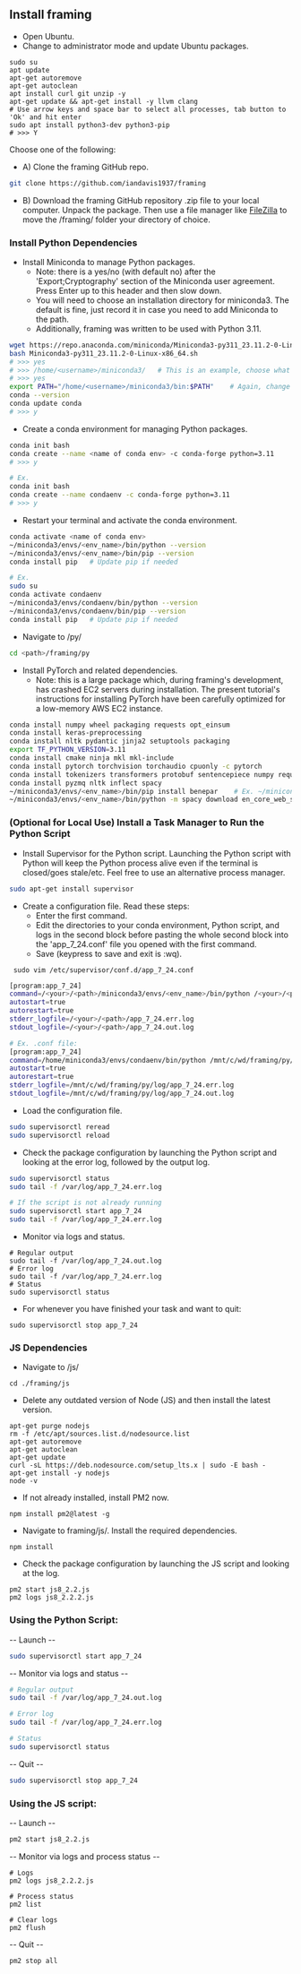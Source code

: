 ## Install framing
- Open Ubuntu.
- Change to administrator mode and update Ubuntu packages.

```
sudo su
apt update
apt-get autoremove
apt-get autoclean
apt install curl git unzip -y
apt-get update && apt-get install -y llvm clang
# Use arrow keys and space bar to select all processes, tab button to 'Ok' and hit enter
sudo apt install python3-dev python3-pip
# >>> Y
```

Choose one of the following:
 - A) Clone the framing GitHub repo.
```bash
git clone https://github.com/iandavis1937/framing
```
- B) Download the framing GitHub repository .zip file to your local computer. Unpack the package. Then use a file manager like [FileZilla](https://filezilla-project.org/download.php?type=client) to move the /framing/ folder your directory of choice.

 ### Install Python Dependencies
-  Install Miniconda to manage Python packages. 
    - Note: there is a yes/no (with default no) after the 'Export;Cryptography' section of the Miniconda user agreement. Press Enter up to this header and then slow down.
    - You will need to choose an installation directory for miniconda3. The default is fine, just record it in case you need to add Miniconda to the path.
    - Additionally, framing was written to be used with Python 3.11.

```bash 
wget https://repo.anaconda.com/miniconda/Miniconda3-py311_23.11.2-0-Linux-x86_64.sh
bash Miniconda3-py311_23.11.2-0-Linux-x86_64.sh
# >>> yes
# >>> /home/<username>/miniconda3/   # This is an example, choose what is easiest for your system
# >>> yes
export PATH="/home/<username>/miniconda3/bin:$PATH"    # Again, change to match install directory
conda --version
conda update conda
# >>> y
```
- Create a conda environment for managing Python packages.
```bash
conda init bash
conda create --name <name of conda env> -c conda-forge python=3.11
# >>> y

# Ex.
conda init bash
conda create --name condaenv -c conda-forge python=3.11
# >>> y
```
- Restart your terminal and activate the conda environment.
```bash
conda activate <name of conda env>
~/miniconda3/envs/<env_name>/bin/python --version
~/miniconda3/envs/<env_name>/bin/pip --version
conda install pip   # Update pip if needed

# Ex.
sudo su
conda activate condaenv
~/miniconda3/envs/condaenv/bin/python --version
~/miniconda3/envs/condaenv/bin/pip --version
conda install pip   # Update pip if needed
```
 
- Navigate to /py/
```bash
cd <path>/framing/py
```
- Install PyTorch and related dependencies. 
	- Note: this is a large package which, during framing's development, has crashed EC2 servers during installation. The present tutorial's instructions for installing PyTorch have been carefully optimized for a low-memory AWS EC2 instance.
```bash
conda install numpy wheel packaging requests opt_einsum
conda install keras-preprocessing
conda install nltk pydantic jinja2 setuptools packaging
export TF_PYTHON_VERSION=3.11
conda install cmake ninja mkl mkl-include
conda install pytorch torchvision torchaudio cpuonly -c pytorch
conda install tokenizers transformers protobuf sentencepiece numpy requests pydantic jinja2 setuptools
conda install pyzmq nltk inflect spacy
~/miniconda3/envs/<env_name>/bin/pip install benepar    # Ex. ~/miniconda3/envs/condaenv/bin/pip install benepar
~/miniconda3/envs/<env_name>/bin/python -m spacy download en_core_web_sm     # Ex. ~/miniconda3/envs/condaenv/bin/python
```
### (Optional for Local Use) Install a Task Manager to Run the Python Script
- Install Supervisor for the Python script. Launching the Python script with Python will keep the Python process alive even if the terminal is closed/goes stale/etc. Feel free to use an alternative process manager. 

```bash   
sudo apt-get install supervisor  
```  
 	
- Create a configuration file. Read these steps:
    - Enter the first command. 
    - Edit the directories to your conda environment, Python script, and logs in the second block before pasting the whole second block into the 'app_7_24.conf' file you opened with the first command.
    - Save (keypress to save and exit is :wq).

```
 sudo vim /etc/supervisor/conf.d/app_7_24.conf
```

```bash
[program:app_7_24]
command=/<your>/<path>/miniconda3/envs/<env_name>/bin/python /<your>/<path>/framing/py/app_7_24.py
autostart=true
autorestart=true
stderr_logfile=/<your>/<path>/app_7_24.err.log
stdout_logfile=/<your>/<path>/app_7_24.out.log

# Ex. .conf file:
[program:app_7_24] 
command=/home/miniconda3/envs/condaenv/bin/python /mnt/c/wd/framing/py/app_7_24.py
autostart=true
autorestart=true
stderr_logfile=/mnt/c/wd/framing/py/log/app_7_24.err.log
stdout_logfile=/mnt/c/wd/framing/py/log/app_7_24.out.log
```
- Load the configuration file.
```bash
sudo supervisorctl reread
sudo supervisorctl reload  
```
- Check the package configuration by launching the Python script and looking at the error log, followed by the output log.
```bash
sudo supervisorctl status
sudo tail -f /var/log/app_7_24.err.log    

# If the script is not already running
sudo supervisorctl start app_7_24
sudo tail -f /var/log/app_7_24.err.log    
```	
 
- Monitor via logs and status.
```
# Regular output
sudo tail -f /var/log/app_7_24.out.log
# Error log
sudo tail -f /var/log/app_7_24.err.log
# Status
sudo supervisorctl status
```
- For whenever you have finished your task and want to quit:
```
sudo supervisorctl stop app_7_24
```
### JS Dependencies 
- Navigate to /js/
```
cd ./framing/js
```
- Delete any outdated version of Node (JS) and then install the latest version.

```
apt-get purge nodejs
rm -f /etc/apt/sources.list.d/nodesource.list
apt-get autoremove
apt-get autoclean
apt-get update
curl -sL https://deb.nodesource.com/setup_lts.x | sudo -E bash -
apt-get install -y nodejs
node -v
```

 - If not already installed, install PM2 now.
 ```
 npm install pm2@latest -g
 ```
 - Navigate to framing/js/. Install the required dependencies.
```
npm install
```
- Check the package configuration by launching the JS script and looking at the log.
 ```
 pm2 start js8_2.2.js
 pm2 logs js8_2.2.2.js
 ```

### Using the Python Script:
-- Launch -- 
```bash
sudo supervisorctl start app_7_24
```
-- Monitor via logs and status -- 
```bash
# Regular output
sudo tail -f /var/log/app_7_24.out.log

# Error log
sudo tail -f /var/log/app_7_24.err.log

# Status
sudo supervisorctl status
```
-- Quit -- 
```bash
sudo supervisorctl stop app_7_24
```
 
### Using the JS script:
-- Launch -- 
 ```bash
 pm2 start js8_2.2.js
 ```
-- Monitor via logs and process status -- 
```
# Logs
pm2 logs js8_2.2.2.js

# Process status
pm2 list

# Clear logs
pm2 flush
```
-- Quit -- 
```
pm2 stop all
```
